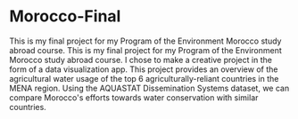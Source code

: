 # Morocco-Final
This is my final project for my Program of the Environment Morocco study abroad course. This is my final project for my Program of the Environment Morocco study abroad course. I chose to make a creative project in the form of a data visualization app. This project provides an overview of the agricultural water usage of the top 6 agriculturally-reliant countries in the MENA region. Using the AQUASTAT Dissemination Systems dataset, we can compare Morocco's efforts towards water conservation with similar countries.
